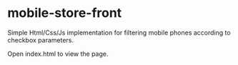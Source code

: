 # mobile-store-front
Simple Html/Css/Js implementation for filtering mobile phones according to checkbox parameters.

Open index.html to view the page.
